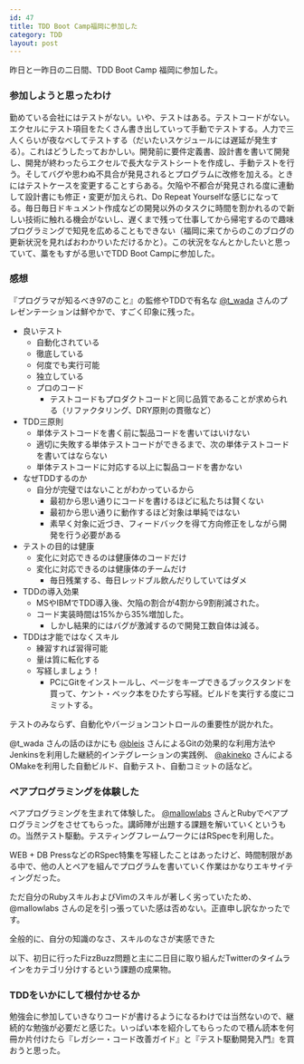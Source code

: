 ```yaml
---
id: 47
title: TDD Boot Camp福岡に参加した
category: TDD
layout: post
---
```


昨日と一昨日の二日間、TDD Boot Camp 福岡に参加した。

### 参加しようと思ったわけ

勤めている会社にはテストがない。いや、テストはある。テストコードがない。エクセルにテスト項目をたくさん書き出していって手動でテストする。人力で三人くらいが夜なべしてテストする（だいたいスケジュールには遅延が発生する）。これはどうしたっておかしい。開発前に要件定義書、設計書を書いて開発し、開発が終わったらエクセルで長大なテストシートを作成し、手動テストを行う。そしてバグや思わぬ不具合が発見されるとプログラムに改修を加える。ときにはテストケースを変更することすらある。欠陥や不都合が発見される度に連動して設計書にも修正・変更が加えられ、Do Repeat Yourselfな感じになってる。毎日毎日ドキュメント作成などの開発以外のタスクに時間を割かれるので新しい技術に触れる機会がないし、遅くまで残って仕事してから帰宅するので趣味プログラミングで知見を広めることもできない（福岡に来てからのこのブログの更新状況を見ればおわかりいただけるかと）。この状況をなんとかしたいと思っていて、藁をもすがる思いでTDD Boot Campに参加した。

### 感想

『プログラマが知るべき97のこと』の監修やTDDで有名な [@t\_wada](http://twitter.com/t_wada) さんのプレゼンテーションは鮮やかで、すごく印象に残った。

- 良いテスト
  - 自動化されている
  - 徹底している
  - 何度でも実行可能
  - 独立している
  - プロのコード
    - テストコードもプロダクトコードと同じ品質であることが求められる（リファクタリング、DRY原則の貫徹など）
- TDD三原則
  - 単体テストコードを書く前に製品コードを書いてはいけない
  - 適切に失敗する単体テストコードができるまで、次の単体テストコードを書いてはならない
  - 単体テストコードに対応する以上に製品コードを書かない
- なぜTDDするのか
  - 自分が完璧ではないことがわかっているから
    - 最初から思い通りにコードを書けるほどに私たちは賢くない
    - 最初から思い通りに動作するほど対象は単純ではない
    - 素早く対象に近づき、フィードバックを得て方向修正をしながら開発を行う必要がある
- テストの目的は健康
  - 変化に対応できるのは健康体のコードだけ
  - 変化に対応できるのは健康体のチームだけ
    - 毎日残業する、毎日レッドブル飲んだりしていてはダメ
- TDDの導入効果
  - MSやIBMでTDD導入後、欠陥の割合が4割から9割削減された。
  - コード実装時間は15%から35%増加した。
    - しかし結果的にはバグが激減するので開発工数自体は減る。
- TDDは才能ではなくスキル
  - 練習すれば習得可能
  - 量は質に転化する
  - 写経しましょう！
    - PCにGitをインストールし、ページをキープできるブックスタンドを買って、ケント・ベック本をひたすら写経。ビルドを実行する度にコミットする。

テストのみならず、自動化やバージョンコントロールの重要性が説かれた。

@t\_wada さんの話のほかにも [@bleis](http://twitter.com/bleis) さんによるGitの効果的な利用方法やJenkinsを利用した継続的インテグレーションの実践例、 [@akineko](http://twitter.com/akineko) さんによるOMakeを利用した自動ビルド、自動テスト、自動コミットの話など。

### ペアプログラミングを体験した

ペアプログラミングを生まれて体験した。 [@mallowlabs](http://twitter.com/mallowlabs) さんとRubyでペアプログラミングをさせてもらった。講師陣が出題する課題を解いていくというもの。当然テスト駆動。テスティングフレームワークにはRSpecを利用した。

WEB + DB PressなどのRSpec特集を写経したことはあったけど、時間制限がある中で、他の人とペアを組んでプログラムを書いていく作業はかなりエキサイティングだった。

ただ自分のRubyスキルおよびVimのスキルが著しく劣っていたため、@mallowlabs さんの足を引っ張っていた感は否めない。正直申し訳なかったです。

全般的に、自分の知識のなさ、スキルのなさが実感できた

以下、初日に行ったFizzBuzz問題と主に二日目に取り組んだTwitterのタイムラインをカテゴリ分けするという課題の成果物。

<script src="https://gist.github.com/879647.js?file=fizzbuzz.rb"></script>
<script src="https://gist.github.com/879647.js?file=fizzbuzz_spec.rb"></script>
<script src="https://gist.github.com/878159.js?file=tweet_categorizer.rb"></script>
<script src="https://gist.github.com/878159.js?file=tweet_categorizer_spec.rb"></script>

### TDDをいかにして根付かせるか

勉強会に参加していきなりコードが書けるようになるわけでは当然ないので、継続的な勉強が必要だと感じた。いっぱい本を紹介してもらったので積ん読本を何冊か片付けたら『レガシー・コード改善ガイド』と『テスト駆動開発入門』を買おうと思った。
